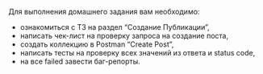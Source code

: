 Для выполнения домашнего задания вам необходимо:

* ознакомиться с ТЗ на раздел “Создание Публикации”,
* написать чек-лист на проверку запроса на создание поста,
* создать коллекцию в Postman “Create Post”,
* написать тесты на проверку всех значений из ответа и status code,
* на все failed завести баг-репорты.
